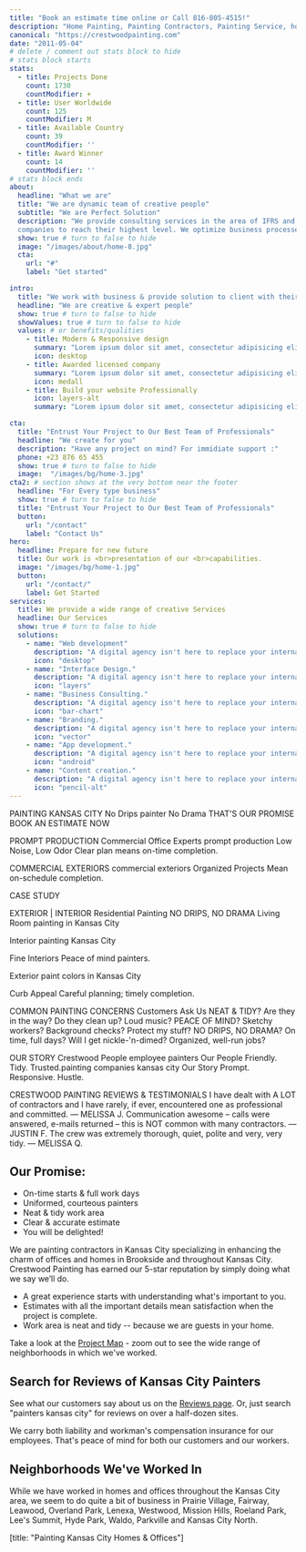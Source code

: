 ```yaml
---
title: "Book an estimate time online or Call 816-805-4515!"
description: "Home Painting, Painting Contractors, Painting Service, house painting, Kansas City Painting Contractor, Office Painting, Home Painters, Painting Company,\" Mission Hills, keywords: \"Prairie Village, Leawood, House Painter, Exterior House Painting, Wood Finishing, Interior Painting,"
canonical: "https://crestwoodpainting.com"
date: "2011-05-04"
# delete / comment out stats block to hide
# stats block starts
stats:
  - title: Projects Done
    count: 1730
    countModifier: +
  - title: User Worldwide
    count: 125 
    countModifier: M
  - title: Available Country
    count: 39
    countModifier: ''
  - title: Award Winner
    count: 14
    countModifier: ''
# stats block ends
about:
  headline: "What we are"
  title: "We are dynamic team of creative people"
  subtitle: "We are Perfect Solution"
  description: "We provide consulting services in the area of IFRS and management reporting, helping
  companies to reach their highest level. We optimize business processes, making them easier."
  show: true # turn to false to hide
  image: "/images/about/home-8.jpg"
  cta:
    url: "#"
    label: "Get started"

intro:
  title: "We work with business & provide solution to client with their business problem"
  headline: "We are creative & expert people"
  show: true # turn to false to hide
  showValues: true # turn to false to hide
  values: # or benefits/qualities
    - title: Modern & Responsive design
      summary: "Lorem ipsum dolor sit amet, consectetur adipisicing elit. Odit, ducimus."
      icon: desktop
    - title: Awarded licensed company
      summary: "Lorem ipsum dolor sit amet, consectetur adipisicing elit. Odit, ducimus."
      icon: medall
    - title: Build your website Professionally
      icon: layers-alt
      summary: "Lorem ipsum dolor sit amet, consectetur adipisicing elit. Odit, ducimus."

cta:
  title: "Entrust Your Project to Our Best Team of Professionals"
  headline: "We create for you"
  description: "Have any project on mind? For immidiate support :"
  phone: +23 876 65 455
  show: true # turn to false to hide
  image:  "/images/bg/home-3.jpg"
cta2: # section shows at the very bottom near the footer
  headline: "For Every type business"
  show: true # turn to false to hide
  title: "Entrust Your Project to Our Best Team of Professionals"
  button:
    url: "/contact"
    label: "Contact Us"
hero:
  headline: Prepare for new future
  title: Our work is <br>presentation of our <br>capabilities.
  image: "/images/bg/home-1.jpg"
  button:
    url: "/contact/"
    label: Get Started
services:
  title: We provide a wide range of creative Services
  headline: Our Services
  show: true # turn to false to hide
  solutions:
    - name: "Web development"
      description: "A digital agency isn't here to replace your internal team, we're here to partner"
      icon: "desktop"
    - name: "Interface Design."
      description: "A digital agency isn't here to replace your internal team, we're here to partner"
      icon: "layers"
    - name: "Business Consulting."
      description: "A digital agency isn't here to replace your internal team, we're here to partner"
      icon: "bar-chart"
    - name: "Branding."
      description: "A digital agency isn't here to replace your internal team, we're here to partner"
      icon: "vector"
    - name: "App development."
      description: "A digital agency isn't here to replace your internal team, we're here to partner"
      icon: "android"
    - name: "Content creation."
      description: "A digital agency isn't here to replace your internal team, we're here to partner"
      icon: "pencil-alt"
---
```


<!-- 2011-05-04-home.md -->
PAINTING KANSAS CITY
No Drips
painter
No Drama
THAT'S OUR PROMISE
BOOK AN ESTIMATE NOW

PROMPT PRODUCTION
Commercial Office Experts
prompt production
Low Noise, Low Odor
Clear plan means on-time completion.

COMMERCIAL EXTERIORS
commercial exteriors
Organized Projects
Mean on-schedule completion.

CASE STUDY


EXTERIOR | INTERIOR
Residential Painting
NO DRIPS, NO DRAMA
Living Room painting in Kansas City


Interior painting Kansas City

Fine Interiors
Peace of mind painters.



Exterior paint colors in Kansas City

Curb Appeal
Careful planning; timely completion.

COMMON PAINTING CONCERNS
Customers Ask Us
NEAT & TIDY?
Are they in the way?
Do they clean up?
Loud music?
PEACE OF MIND?
Sketchy workers?
Background checks?
Protect my stuff?
NO DRIPS, NO DRAMA?
On time, full days?
Will I get nickle-'n-dimed?
Organized, well-run jobs?

OUR STORY
Crestwood People
employee painters
Our People
Friendly. Tidy. Trusted.painting companies kansas city
Our Story
Prompt. Responsive. Hustle.

CRESTWOOD PAINTING REVIEWS & TESTIMONIALS
I have dealt with A LOT of contractors and I have rarely, if ever, encountered one as professional and committed.
— MELISSA J.
Communication awesome – calls were answered, e-mails returned – this is NOT common with many contractors.
— JUSTIN F.
The crew was extremely thorough, quiet, polite and very, very tidy.
— MELISSA Q.


## Our Promise:

- On-time starts & full work days
- Uniformed, courteous painters
- Neat & tidy work area
- Clear & accurate estimate
- You will be delighted!

We are painting contractors in Kansas City specializing in enhancing the charm of offices and homes in Brookside and throughout Kansas City.  Crestwood Painting has earned our 5-star reputation by simply doing what we say we’ll do.

- A great experience starts with understanding what's important to you.
- Estimates with all the important details mean satisfaction when the project is complete.
- Work area is neat and tidy -- because we are guests in your home.

Take a look at the [Project Map](/map/ "Project Map") - zoom out to see the wide range of neighborhoods in which we've worked.

## Search for Reviews of Kansas City Painters

See what our customers say about us on the [Reviews page](/reviews/ "Online Reviews – Painters in Kansas City"). Or, just search "painters kansas city" for reviews on over a half-dozen sites.

We carry both liability and workman's compensation insurance for our employees. That's peace of mind for both our customers and our workers.

## Neighborhoods We've Worked In

While we have worked in homes and offices throughout the Kansas City area, we seem to do quite a bit of business in Prairie Village, Fairway, Leawood, Overland Park, Lenexa, Westwood, Mission Hills, Roeland Park, Lee's Summit, Hyde Park, Waldo, Parkville and Kansas City North.

[title: "Painting Kansas City Homes & Offices"]
